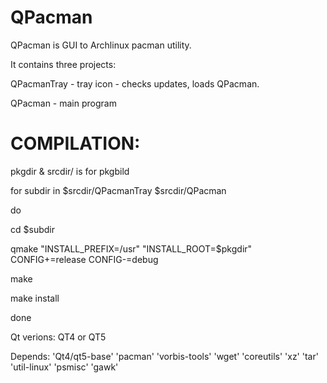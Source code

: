 # QPacman
QPacman is GUI to Archlinux pacman utility.

It contains three projects:

QPacmanTray   - tray icon - checks updates, loads QPacman.

QPacman       - main program

# COMPILATION:

pkgdir & srcdir/ is for pkgbild

for subdir in $srcdir/QPacmanTray $srcdir/QPacman

do

cd $subdir

qmake "INSTALL_PREFIX=/usr" "INSTALL_ROOT=$pkgdir" CONFIG+=release CONFIG-=debug

make

make install

done

Qt verions: QT4 or QT5

Depends: 'Qt4/qt5-base' 'pacman' 'vorbis-tools' 'wget' 'coreutils' 'xz' 'tar' 'util-linux' 'psmisc' 'gawk'


